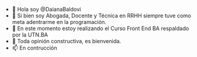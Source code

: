 - 👋 Hola soy @DaianaBaldovi
- 👀 Si bien soy Abogada, Docente y Técnica en RRHH siempre tuve como meta adentrarme en la programación.
- 🌱 En este momento estoy realizando el Curso Front End BA respaldado por la UTN.BA
- 💞️ Toda opinión constructiva, es bienvenida.
- 📫 En contrucción 

<!---
DaianaBaldovi/DaianaBaldovi is a ✨ special ✨ repository because its `README.md` (this file) appears on your GitHub profile.
You can click the Preview link to take a look at your changes.
--->
